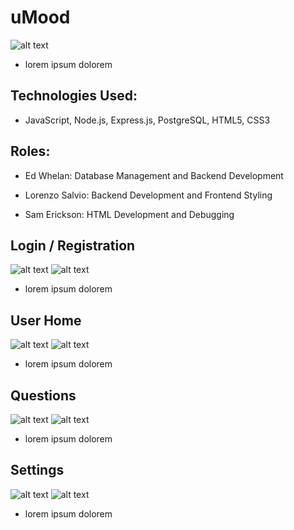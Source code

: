 # uMood

![alt text](./images/logo.png)

- lorem ipsum dolorem

## Technologies Used:
  - JavaScript, Node.js, Express.js, PostgreSQL, HTML5, CSS3

## Roles: 
  - Ed Whelan: Database Management and Backend Development

  - Lorenzo Salvio: Backend Development and Frontend Styling

  - Sam Erickson: HTML Development and Debugging

## Login / Registration

![alt text](./readme/images/desktopRoot.png)
![alt text](./readme/images/mobileRoot.png)

- lorem ipsum dolorem

## User Home

![alt text](./readme/images/desktopHome.png)
![alt text](./readme/images/mobileHome.png)

- lorem ipsum dolorem

## Questions

![alt text](./readme/images/desktopQuestions.png)
![alt text](./readme/images/mobileQuestions.png)

- lorem ipsum dolorem

## Settings

![alt text](./readme/images/desktopSettings.png)
![alt text](./readme/images/mobileSettings.png)

- lorem ipsum dolorem

